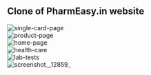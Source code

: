 ## Clone of PharmEasy.in website

![single-card-page](https://user-images.githubusercontent.com/105616033/201514049-8bef8968-2d74-4f12-9202-19dfbd2142bf.png)
<br/>
![product-page](https://user-images.githubusercontent.com/105616033/201514095-ff8e6e40-03c6-41e1-8e08-c34002ab120e.png)
<br/>
![home-page](https://user-images.githubusercontent.com/105616033/201514118-9edc9e91-70d8-43d7-88e9-42a1a0ba5e88.png)
<br/>
![health-care](https://user-images.githubusercontent.com/105616033/201514129-e74fa4f7-ee4e-4c07-aa20-b8d16d45c383.png)
<br/>
![lab-tests](https://user-images.githubusercontent.com/105616033/201514141-86846b83-7272-4dd2-a8c3-5dd479331a84.png)
<br/>
![screenshot__12859_](https://user-images.githubusercontent.com/105616033/201514303-bb78d9a1-dd06-4d66-aa03-0debebb6222a.png)
